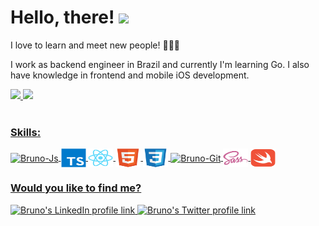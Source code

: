 # Hello, there! <img src="https://user-images.githubusercontent.com/53412533/148705229-cecbc349-ae77-4866-af13-838fe76a7a92.gif" width="30">

<p>I love to learn and meet new people! 🙋🏽‍♂️</p>

<p>I work as backend engineer in Brazil and currently I'm learning Go. I also have knowledge in frontend and mobile iOS development.</p>

<div>
  <a href="https://github.com/brGuirra">
  <img height="180em" src="https://github-readme-stats.vercel.app/api?username=brGuirra&show_icons=true&theme=dracula&include_all_commits=true&count_private=true"/>
  <img height="180em" src="https://github-readme-stats.vercel.app/api/top-langs/?username=brGuirra&layout=compact&langs_count=7&theme=dracula"/>
</div>

<div style="display: inline_block"><br>
  <h3 align="left">Skills:</h3>
  <img align="center" alt="Bruno-Js" height="30" width="40" src="https://img.shields.io/badge/HTML-239120?style=for-the-badge&logo=html5&logoColor=white">
  <img align="center" alt="Bruno-Js" height="30" width="40" src="https://raw.githubusercontent.com/devicons/devicon/master/icons/typescript/typescript-original.svg">
  <img align="center" alt="Bruno-React" height="30" width="40" src="https://raw.githubusercontent.com/devicons/devicon/master/icons/react/react-original.svg">
  <img align="center" alt="Bruno-HTML" height="30" width="40" src="https://raw.githubusercontent.com/devicons/devicon/master/icons/html5/html5-original.svg">
  <img align="center" alt="Bruno-CSS" height="30" width="40" src="https://raw.githubusercontent.com/devicons/devicon/master/icons/css3/css3-original.svg">
  <img align="center" alt="Bruno-Git" height="30" width="40" src="https://www.vectorlogo.zone/logos/git-scm/git-scm-icon.svg">
  <img align="center" alt="Bruno-Sass" height="30" width="40" src="https://raw.githubusercontent.com/devicons/devicon/master/icons/sass/sass-original.svg">
  <img align="center" alt="Bruno-Swift" height="30" width="40" src="https://raw.githubusercontent.com/devicons/devicon/master/icons/swift/swift-original.svg">
</div>

<div>
  <h3>Would you like to find me?</h3>
  <a href="https://www.linkedin.com/in/bruno-guirra" target="blank">
    <img src="https://img.shields.io/badge/LinkedIn-0077B5?style=for-the-badge&logo=linkedin&logoColor=white"  alt="Bruno's LinkedIn profile link"/>
  </a> 
  <a href="https://twitter.com/br_guirra" target="blank">
    <img src="https://img.shields.io/badge/Twitter-1DA1F2?style=for-the-badge&logo=twitter&logoColor=white" alt="Bruno's Twitter profile link" />
  </a>
</div>
